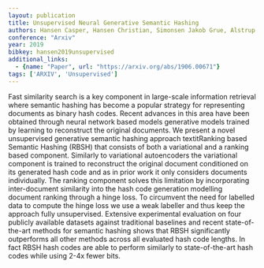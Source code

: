 ```yaml
---
layout: publication
title: Unsupervised Neural Generative Semantic Hashing
authors: Hansen Casper, Hansen Christian, Simonsen Jakob Grue, Alstrup Stephen, Lioma Christina
conference: "Arxiv"
year: 2019
bibkey: hansen2019unsupervised
additional_links:
  - {name: "Paper", url: "https://arxiv.org/abs/1906.00671"}
tags: ['ARXIV', 'Unsupervised']
---
```

Fast similarity search is a key component in large-scale information retrieval where semantic hashing has become a popular strategy for representing documents as binary hash codes. Recent advances in this area have been obtained through neural network based models generative models trained by learning to reconstruct the original documents. We present a novel unsupervised generative semantic hashing approach textitRanking based Semantic Hashing (RBSH) that consists of both a variational and a ranking based component. Similarly to variational autoencoders the variational component is trained to reconstruct the original document conditioned on its generated hash code and as in prior work it only considers documents individually. The ranking component solves this limitation by incorporating inter-document similarity into the hash code generation modelling document ranking through a hinge loss. To circumvent the need for labelled data to compute the hinge loss we use a weak labeller and thus keep the approach fully unsupervised. Extensive experimental evaluation on four publicly available datasets against traditional baselines and recent state-of-the-art methods for semantic hashing shows that RBSH significantly outperforms all other methods across all evaluated hash code lengths. In fact RBSH hash codes are able to perform similarly to state-of-the-art hash codes while using 2-4x fewer bits.
